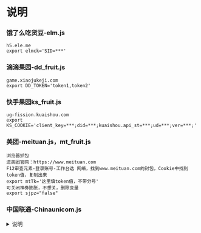 # 说明
### 饿了么吃货豆-elm.js
```
h5.ele.me
export elmck='SID=***'
```
### 滴滴果园-dd_fruit.js
```
game.xiaojukeji.com
export DD_TOKEN='token1,token2'
```
### 快手果园ks_fruit.js
```
ug-fission.kuaishou.com
export KS_COOKIE='client_key=***;did=***;kuaishou.api_st=***;ud=***;ver=***;'
```
### 美团-meituan.js，mt_fruit.js
```
浏览器抓包
进美团官网：https://www.meituan.com
F12审查元素-登录账号-工作台选 网络，找到www.meituan.com的封包，Cookie中找到token值，复制出来
export mtTk='这里填token值，不带分号'
可关闭神券膨胀，不想关，删除变量
export sjpz="false"
```
### 中国联通-Chinaunicom.js
<details>
<summary>说明</summary>

功能：签到，签到任务，多账号用 @ 分隔

	export ltphone="" #手机号

	export ltpwd="" #登录6位密码

</details>